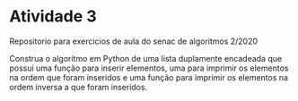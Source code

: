 # Atividade 3

Repositorio para exercicios de aula do senac de algoritmos 2/2020

Construa o algoritmo em Python de uma lista duplamente encadeada que possui uma função para inserir elementos, uma para imprimir os elementos na ordem que foram inseridos e uma função para imprimir os elementos na ordem inversa a que foram inseridos.